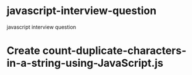 # javascript-interview-question
javascript interview question

# Create count-duplicate-characters-in-a-string-using-JavaScript.js
